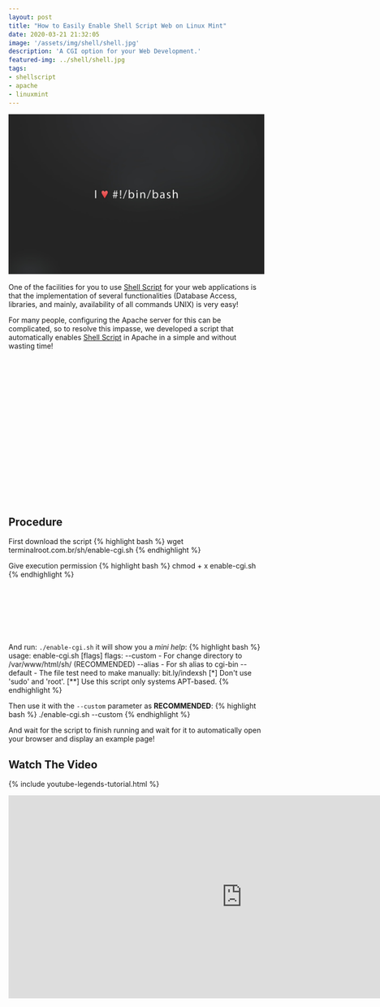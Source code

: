 ```yaml
---
layout: post
title: "How to Easily Enable Shell Script Web on Linux Mint"
date: 2020-03-21 21:32:05
image: '/assets/img/shell/shell.jpg'
description: 'A CGI option for your Web Development.'
featured-img: ../shell/shell.jpg
tags:
- shellscript
- apache
- linuxmint
---
```


![How to Easily Enable Shell Script Web on Linux Mint - Apache Server](/assets/img/shell/shell.jpg)

One of the facilities for you to use [Shell Script](https://en.terminalroot.com.br/shell) for your web applications is that the implementation of several functionalities (Database Access, libraries, and mainly, availability of all commands UNIX) is very easy!

For many people, configuring the Apache server for this can be complicated, so to resolve this impasse, we developed a script that automatically enables [Shell Script](https://en.terminalroot.com.br/bash) in Apache in a simple and without wasting time!

<!-- QUADRADO -->
<script async src="//pagead2.googlesyndication.com/pagead/js/adsbygoogle.js"></script>
<ins class="adsbygoogle"
style="display:inline-block;width:336px;height:280px"
data-ad-client="ca-pub-2838251107855362"
data-ad-slot="5351066970"></ins>
<script>
(adsbygoogle = window.adsbygoogle || []).push({});
</script>

## Procedure
First download the script
{% highlight bash %}
wget terminalroot.com.br/sh/enable-cgi.sh
{% endhighlight %}

Give execution permission
{% highlight bash %}
chmod + x enable-cgi.sh
{% endhighlight %}

<!-- LISTA MIN -->
<script async src="//pagead2.googlesyndication.com/pagead/js/adsbygoogle.js"></script>
<ins class="adsbygoogle"
style="display:inline-block;width:730px;height:95px"
data-ad-client="ca-pub-2838251107855362"
data-ad-slot="5351066970"></ins>
<script>
(adsbygoogle = window.adsbygoogle || []).push({});
</script>

And run: `./enable-cgi.sh` it will show you a *mini help*:
{% highlight bash %}
usage: enable-cgi.sh [flags]
flags:
     --custom  - For change directory to /var/www/html/sh/ (RECOMMENDED)
     --alias   - For sh alias to cgi-bin
     --default - The file test need to make manually: bit.ly/indexsh
[*]  Don't use 'sudo' and 'root'.
[**] Use this script only systems APT-based.
{% endhighlight %}

Then use it with the `--custom` parameter as **RECOMMENDED**:
{% highlight bash %}
./enable-cgi.sh --custom
{% endhighlight %}

And wait for the script to finish running and wait for it to automatically open your browser and display an example page!

## Watch The Video
{% include youtube-legends-tutorial.html %}

<iframe width="920" height="400" src="https://www.youtube.com/embed/JTmYcQpIISU" frameborder="0" allow="accelerometer; autoplay; encrypted-media; gyroscope; picture-in-picture" allowfullscreen></iframe>

<!-- RETANGULO LARGO 2 -->
<script async src="//pagead2.googlesyndication.com/pagead/js/adsbygoogle.js"></script>
<ins class="adsbygoogle"
style="display:block; text-align:center;"
data-ad-layout="in-article"
data-ad-format="fluid"
data-ad-client="ca-pub-2838251107855362"
data-ad-slot="8549252987"></ins>
<script>
(adsbygoogle = window.adsbygoogle || []).push({});
</script>    
